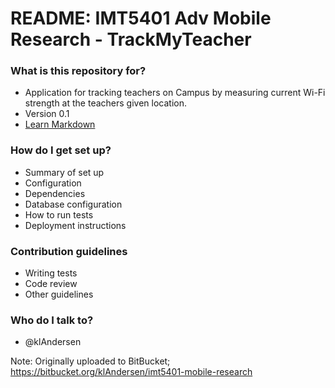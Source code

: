 # README: IMT5401 Adv Mobile Research - TrackMyTeacher #

### What is this repository for? ###

* Application for tracking teachers on Campus by measuring current Wi-Fi strength at the teachers given location.
* Version 0.1
* [Learn Markdown](https://bitbucket.org/tutorials/markdowndemo)

### How do I get set up? ###

* Summary of set up
* Configuration
* Dependencies
* Database configuration
* How to run tests
* Deployment instructions

### Contribution guidelines ###

* Writing tests
* Code review
* Other guidelines

### Who do I talk to? ###

* @klAndersen


Note: Originally uploaded to BitBucket; https://bitbucket.org/klAndersen/imt5401-mobile-research
